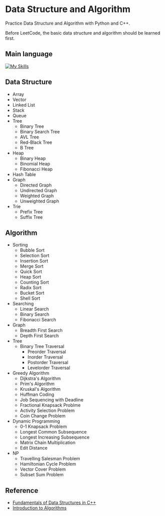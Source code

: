 # Data Structure and Algorithm

Practice Data Structure and Algorithm with Python and C++.

Before LeetCode, the basic data structure and algorithm should be learned first.

<h2>Main language</h2>

[![My Skills](https://skillicons.dev/icons?i=cpp,python)](https://skillicons.dev)

## Data Structure
- Array
- Vector
- Linked List
- Stack
- Queue
- Tree
    - Binary Tree
    - Binary Search Tree
    - AVL Tree
    - Red-Black Tree
    - B Tree
- Heap
    - Binary Heap
    - Binomial Heap
    - Fibonacci Heap
- Hash Table
- Graph
    - Directed Graph
    - Undirected Graph
    - Weighted Graph
    - Unweighted Graph
- Trie
    - Prefix Tree
    - Suffix Tree

## Algorithm
- Sorting
    - Bubble Sort
    - Selection Sort
    - Insertion Sort
    - Merge Sort
    - Quick Sort
    - Heap Sort
    - Counting Sort
    - Radix Sort
    - Bucket Sort
    - Shell Sort
- Searching
    - Linear Search
    - Binary Search
    - Fibonacci Search
- Graph
    - Breadth First Search
    - Depth First Search
- Tree
    - Binary Tree Traversal
        - Preorder Traversal
        - Inorder Traversal
        - Postorder Traversal
        - Levelorder Traversal
- Greedy Algorithm
    - Dijkstra's Algorithm
    - Prim's Algorithm
    - Kruskal's Algorithm
    - Huffman Coding
    - Job Sequencing with Deadline
    - Fractional Knapsack Problme
    - Activity Selection Problem
    - Coin Change Problem
- Dynamic Programming
    - 0-1 Knapsack Problem
    - Longest Common Subsequence
    - Longest Increasing Subsequence
    - Matrix Chain Multiplication
    - Edit Distance
- NP
    - Travelling Salesman Problem
    - Hamiltonian Cycle Problem
    - Vector Cover Problem
    - Subset Sum Problem

## Reference

- [Fundamentals of Data Structures in C++](https://www.tenlong.com.tw/products/9780929306377)
- [Introduction to Algorithms](https://www.tenlong.com.tw/products/9780262046305?list_name=srh)